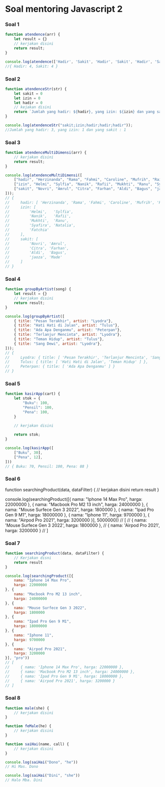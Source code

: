 # Soal mentoring Javascript 2


### Soal 1

```js
function atendence(arr) {
    let result = {}
    // kerjakan disini
    return result;
}

console.log(atendence(['Hadir', 'Sakit', 'Hadir', 'Sakit', 'Hadir', 'Sakit', 'Hadir', 'Sakit', 'Hadir', 'Sakit']));
//{ Hadir: 4, Sakit: 4 }
```

### Soal 2

```js
function atendenceStr(str) {
    let sakit = 0
    let izin = 0
    let hadir = 0
    // kejakan disini
    return `Jumlah yang hadir: ${hadir}, yang izin: ${izin} dan yang sakit : ${sakit}`;
}

console.log(atendenceStr("sakit;izin;hadir;hadir;hadir"));
//Jumlah yang hadir: 3, yang izin: 1 dan yang sakit : 1
```

### Soal 3

```js
function atendenceMultiDimensi(arr) {
    // kerjakan disini
    return result;
}

console.log(atendenceMultiDimensi([
    ["hadir", "Herzinanda", "Rama", "Fahmi", "Caroline", "Mufrih", "Raihan"],
    ["izin", "Helmi", "Sylfia", "Nanik", "Rafii", "Mukhti", "Ranu", "Syafira", "Natalia", "Fatchia"],
    ["sakit", "Novri", "Amrul", "Citra", "Farhan", "Aldi", "Bagus", "jaoza", "Made"]
]));
// {
//     hadir: [ 'Herzinanda', 'Rama', 'Fahmi', 'Caroline', 'Mufrih', 'Raihan' ],
//     izin: [
//         'Helmi',   'Sylfia',
//         'Nanik',   'Rafii',
//         'Mukhti',  'Ranu',
//         'Syafira', 'Natalia',
//         'Fatchia'
//     ],
//     sakit: [
//         'Novri', 'Amrul',
//         'Citra', 'Farhan',
//         'Aldi',  'Bagus',
//         'jaoza', 'Made'
//     ]
// }
```

### Soal 4

```js
function groupByArtist(song) {
    let result = {}
    // kerjakan disini
    return result;
}

console.log(groupByArtist([
    { title: "Pesan Terakhir", artist: "Lyodra"},
    { title: "Hati Hati di Jalan", artist: "Tulus"},
    { title: "Ada Apa Denganmu", artist: "Peterpan"},
    { title: "Terlanjur Mencinta", artist: "Lyodra"},
    { title: "Teman Hidup", artist: "Tulus"},
    { title: "Sang Dewi", artist: "Lyodra"},
]));
// {
//     Lyodra: { title: [ 'Pesan Terakhir', 'Terlanjur Mencinta', 'Sang Dewi' ] },
//     Tulus: { title: [ 'Hati Hati di Jalan', 'Teman Hidup' ] },
//     Peterpan: { title: [ 'Ada Apa Denganmu' ] }
// }
```

### Soal 5

```js
function kasirApp(cart) {
    let stok = {
        "Buku": 100,
        "Pensil": 100,
        "Pena": 100,
    }

    // kerjakan disini
    
    return stok;
}

console.log(kasirApp([
    ["Buku", 30],
    ["Pena", 12],
]))
// { Buku: 70, Pensil: 100, Pena: 88 }
```

### Soal 6

function searchingProduct(data, dataFilter) {
    // kerjakan disini
    return result
}

console.log(searchingProduct([{
    nama: "Iphone 14 Max Pro",
    harga: 22000000
}, {
    nama: "Macbook Pro M2 13 inch",
    harga: 24000000
}, {
    nama: "Mouse Surfece Gen 3 2022",
    harga: 1800000
}, {
    nama: "Ipad Pro Gen 9 M1",
    harga: 18000000
}, {
    nama: "Iphone 11",
    harga: 9700000
}, {
    nama: "Airpod Pro 2021",
    harga: 3200000
}], 5000000))
// [
//     { nama: 'Mouse Surfece Gen 3 2022', harga: 1800000 },
//     { nama: 'Airpod Pro 2021', harga: 3200000 }
// ]

### Soal 7

```js
function searchingProduct(data, dataFilter) {
    // Kerjakan disni  
    return result
}

console.log(searchingProduct([{
    nama: "Iphone 14 Max Pro",
    harga: 22000000
}, {
    nama: "Macbook Pro M2 13 inch",
    harga: 24000000
}, {
    nama: "Mouse Surfece Gen 3 2022",
    harga: 1800000
}, {
    nama: "Ipad Pro Gen 9 M1",
    harga: 18000000
}, {
    nama: "Iphone 11",
    harga: 9700000
}, {
    nama: "Airpod Pro 2021",
    harga: 3200000
}], "pro"))
// [
//     { nama: 'Iphone 14 Max Pro', harga: 22000000 },
//     { nama: 'Macbook Pro M2 13 inch', harga: 24000000 },
//     { nama: 'Ipad Pro Gen 9 M1', harga: 18000000 },
//     { nama: 'Airpod Pro 2021', harga: 3200000 }
// ]
```

### Soal 8

```js
function male(she) {
    // kerjakan disini
}

function feMale(he) {
    // kerjakan disini
}

function saiHai(name, call) {
    // kerjakan disini
}

console.log(saiHai("Dono", "he"))
// Hi Mas. Dono

console.log(saiHai("Dini", "she"))
// Halo Mba. Dini
```
